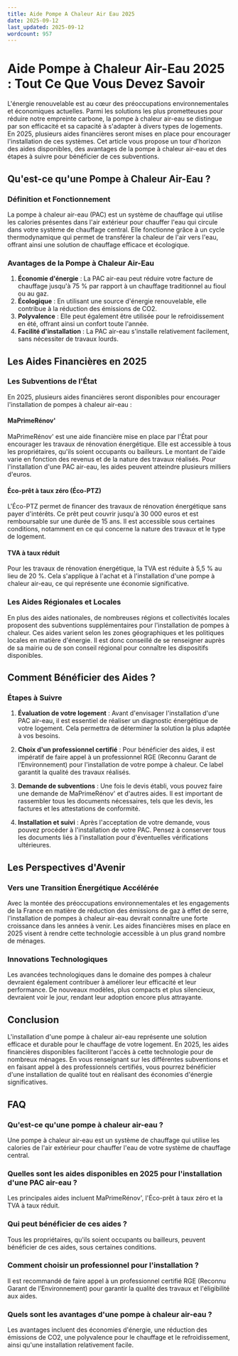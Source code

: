 ```yaml
---
title: Aide Pompe A Chaleur Air Eau 2025
date: 2025-09-12
last_updated: 2025-09-12
wordcount: 957
---
```


# Aide Pompe à Chaleur Air-Eau 2025 : Tout Ce Que Vous Devez Savoir

L'énergie renouvelable est au cœur des préoccupations environnementales et économiques actuelles. Parmi les solutions les plus prometteuses pour réduire notre empreinte carbone, la pompe à chaleur air-eau se distingue par son efficacité et sa capacité à s'adapter à divers types de logements. En 2025, plusieurs aides financières seront mises en place pour encourager l'installation de ces systèmes. Cet article vous propose un tour d'horizon des aides disponibles, des avantages de la pompe à chaleur air-eau et des étapes à suivre pour bénéficier de ces subventions.

## Qu'est-ce qu'une Pompe à Chaleur Air-Eau ?

### Définition et Fonctionnement

La pompe à chaleur air-eau (PAC) est un système de chauffage qui utilise les calories présentes dans l'air extérieur pour chauffer l'eau qui circule dans votre système de chauffage central. Elle fonctionne grâce à un cycle thermodynamique qui permet de transférer la chaleur de l'air vers l'eau, offrant ainsi une solution de chauffage efficace et écologique.

### Avantages de la Pompe à Chaleur Air-Eau

1. **Économie d'énergie** : La PAC air-eau peut réduire votre facture de chauffage jusqu'à 75 % par rapport à un chauffage traditionnel au fioul ou au gaz.
2. **Écologique** : En utilisant une source d'énergie renouvelable, elle contribue à la réduction des émissions de CO2.
3. **Polyvalence** : Elle peut également être utilisée pour le refroidissement en été, offrant ainsi un confort toute l'année.
4. **Facilité d'installation** : La PAC air-eau s'installe relativement facilement, sans nécessiter de travaux lourds.

## Les Aides Financières en 2025

### Les Subventions de l'État

En 2025, plusieurs aides financières seront disponibles pour encourager l'installation de pompes à chaleur air-eau :

#### MaPrimeRénov'

MaPrimeRénov' est une aide financière mise en place par l'État pour encourager les travaux de rénovation énergétique. Elle est accessible à tous les propriétaires, qu'ils soient occupants ou bailleurs. Le montant de l'aide varie en fonction des revenus et de la nature des travaux réalisés. Pour l'installation d'une PAC air-eau, les aides peuvent atteindre plusieurs milliers d'euros.

#### Éco-prêt à taux zéro (Éco-PTZ)

L'Éco-PTZ permet de financer des travaux de rénovation énergétique sans payer d'intérêts. Ce prêt peut couvrir jusqu'à 30 000 euros et est remboursable sur une durée de 15 ans. Il est accessible sous certaines conditions, notamment en ce qui concerne la nature des travaux et le type de logement.

#### TVA à taux réduit

Pour les travaux de rénovation énergétique, la TVA est réduite à 5,5 % au lieu de 20 %. Cela s'applique à l'achat et à l'installation d'une pompe à chaleur air-eau, ce qui représente une économie significative.

### Les Aides Régionales et Locales

En plus des aides nationales, de nombreuses régions et collectivités locales proposent des subventions supplémentaires pour l'installation de pompes à chaleur. Ces aides varient selon les zones géographiques et les politiques locales en matière d'énergie. Il est donc conseillé de se renseigner auprès de sa mairie ou de son conseil régional pour connaître les dispositifs disponibles.

## Comment Bénéficier des Aides ?

### Étapes à Suivre

1. **Évaluation de votre logement** : Avant d'envisager l'installation d'une PAC air-eau, il est essentiel de réaliser un diagnostic énergétique de votre logement. Cela permettra de déterminer la solution la plus adaptée à vos besoins.
   
2. **Choix d'un professionnel certifié** : Pour bénéficier des aides, il est impératif de faire appel à un professionnel RGE (Reconnu Garant de l’Environnement) pour l'installation de votre pompe à chaleur. Ce label garantit la qualité des travaux réalisés.

3. **Demande de subventions** : Une fois le devis établi, vous pouvez faire une demande de MaPrimeRénov' et d'autres aides. Il est important de rassembler tous les documents nécessaires, tels que les devis, les factures et les attestations de conformité.

4. **Installation et suivi** : Après l'acceptation de votre demande, vous pouvez procéder à l'installation de votre PAC. Pensez à conserver tous les documents liés à l'installation pour d'éventuelles vérifications ultérieures.

## Les Perspectives d'Avenir

### Vers une Transition Énergétique Accélérée

Avec la montée des préoccupations environnementales et les engagements de la France en matière de réduction des émissions de gaz à effet de serre, l'installation de pompes à chaleur air-eau devrait connaître une forte croissance dans les années à venir. Les aides financières mises en place en 2025 visent à rendre cette technologie accessible à un plus grand nombre de ménages.

### Innovations Technologiques

Les avancées technologiques dans le domaine des pompes à chaleur devraient également contribuer à améliorer leur efficacité et leur performance. De nouveaux modèles, plus compacts et plus silencieux, devraient voir le jour, rendant leur adoption encore plus attrayante.

## Conclusion

L'installation d'une pompe à chaleur air-eau représente une solution efficace et durable pour le chauffage de votre logement. En 2025, les aides financières disponibles faciliteront l'accès à cette technologie pour de nombreux ménages. En vous renseignant sur les différentes subventions et en faisant appel à des professionnels certifiés, vous pourrez bénéficier d'une installation de qualité tout en réalisant des économies d'énergie significatives.

## FAQ

### Qu'est-ce qu'une pompe à chaleur air-eau ?

Une pompe à chaleur air-eau est un système de chauffage qui utilise les calories de l'air extérieur pour chauffer l'eau de votre système de chauffage central.

### Quelles sont les aides disponibles en 2025 pour l'installation d'une PAC air-eau ?

Les principales aides incluent MaPrimeRénov', l'Éco-prêt à taux zéro et la TVA à taux réduit.

### Qui peut bénéficier de ces aides ?

Tous les propriétaires, qu'ils soient occupants ou bailleurs, peuvent bénéficier de ces aides, sous certaines conditions.

### Comment choisir un professionnel pour l'installation ?

Il est recommandé de faire appel à un professionnel certifié RGE (Reconnu Garant de l’Environnement) pour garantir la qualité des travaux et l'éligibilité aux aides.

### Quels sont les avantages d'une pompe à chaleur air-eau ?

Les avantages incluent des économies d'énergie, une réduction des émissions de CO2, une polyvalence pour le chauffage et le refroidissement, ainsi qu'une installation relativement facile.